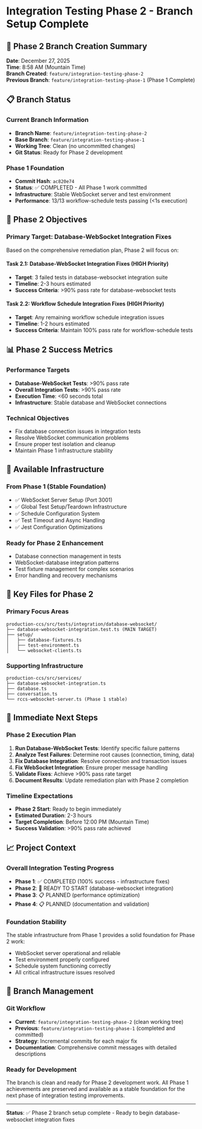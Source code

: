 # Integration Testing Phase 2 - Branch Setup Complete

## 🎯 **Phase 2 Branch Creation Summary**

**Date**: December 27, 2025  
**Time**: 8:58 AM (Mountain Time)  
**Branch Created**: `feature/integration-testing-phase-2`  
**Previous Branch**: `feature/integration-testing-phase-1` (Phase 1 Complete)

## 📋 **Branch Status**

### **Current Branch Information**

- **Branch Name**: `feature/integration-testing-phase-2`
- **Base Branch**: `feature/integration-testing-phase-1`
- **Working Tree**: Clean (no uncommitted changes)
- **Git Status**: Ready for Phase 2 development

### **Phase 1 Foundation**

- **Commit Hash**: `ac820e74`
- **Status**: ✅ COMPLETED - All Phase 1 work committed
- **Infrastructure**: Stable WebSocket server and test environment
- **Performance**: 13/13 workflow-schedule tests passing (<1s execution)

## 🚀 **Phase 2 Objectives**

### **Primary Target: Database-WebSocket Integration Fixes**

Based on the comprehensive remediation plan, Phase 2 will focus on:

#### **Task 2.1: Database-WebSocket Integration Fixes** (HIGH Priority)

- **Target**: 3 failed tests in database-websocket integration suite
- **Timeline**: 2-3 hours estimated
- **Success Criteria**: >90% pass rate for database-websocket tests

#### **Task 2.2: Workflow Schedule Integration Fixes** (HIGH Priority)

- **Target**: Any remaining workflow schedule integration issues
- **Timeline**: 1-2 hours estimated
- **Success Criteria**: Maintain 100% pass rate for workflow-schedule tests

## 📊 **Phase 2 Success Metrics**

### **Performance Targets**

- **Database-WebSocket Tests**: >90% pass rate
- **Overall Integration Tests**: >90% pass rate
- **Execution Time**: <60 seconds total
- **Infrastructure**: Stable database and WebSocket connections

### **Technical Objectives**

- Fix database connection issues in integration tests
- Resolve WebSocket communication problems
- Ensure proper test isolation and cleanup
- Maintain Phase 1 infrastructure stability

## 🔧 **Available Infrastructure**

### **From Phase 1 (Stable Foundation)**

- ✅ WebSocket Server Setup (Port 3001)
- ✅ Global Test Setup/Teardown Infrastructure
- ✅ Schedule Configuration System
- ✅ Test Timeout and Async Handling
- ✅ Jest Configuration Optimizations

### **Ready for Phase 2 Enhancement**

- Database connection management in tests
- WebSocket-database integration patterns
- Test fixture management for complex scenarios
- Error handling and recovery mechanisms

## 📁 **Key Files for Phase 2**

### **Primary Focus Areas**

```
production-ccs/src/tests/integration/database-websocket/
├── database-websocket-integration.test.ts (MAIN TARGET)
├── setup/
│   ├── database-fixtures.ts
│   ├── test-environment.ts
│   └── websocket-clients.ts
```

### **Supporting Infrastructure**

```
production-ccs/src/services/
├── database-websocket-integration.ts
├── database.ts
├── conversation.ts
└── rccs-websocket-server.ts (Phase 1 stable)
```

## 🎯 **Immediate Next Steps**

### **Phase 2 Execution Plan**

1. **Run Database-WebSocket Tests**: Identify specific failure patterns
2. **Analyze Test Failures**: Determine root causes (connection, timing, data)
3. **Fix Database Integration**: Resolve connection and transaction issues
4. **Fix WebSocket Integration**: Ensure proper message handling
5. **Validate Fixes**: Achieve >90% pass rate target
6. **Document Results**: Update remediation plan with Phase 2 completion

### **Timeline Expectations**

- **Phase 2 Start**: Ready to begin immediately
- **Estimated Duration**: 2-3 hours
- **Target Completion**: Before 12:00 PM (Mountain Time)
- **Success Validation**: >90% pass rate achieved

## 📈 **Project Context**

### **Overall Integration Testing Progress**

- **Phase 1**: ✅ COMPLETED (100% success - infrastructure fixes)
- **Phase 2**: 🎯 READY TO START (database-websocket integration)
- **Phase 3**: 📋 PLANNED (performance optimization)
- **Phase 4**: 📋 PLANNED (documentation and validation)

### **Foundation Stability**

The stable infrastructure from Phase 1 provides a solid foundation for Phase 2 work:

- WebSocket server operational and reliable
- Test environment properly configured
- Schedule system functioning correctly
- All critical infrastructure issues resolved

## 🔄 **Branch Management**

### **Git Workflow**

- **Current**: `feature/integration-testing-phase-2` (clean working tree)
- **Previous**: `feature/integration-testing-phase-1` (completed and committed)
- **Strategy**: Incremental commits for each major fix
- **Documentation**: Comprehensive commit messages with detailed descriptions

### **Ready for Development**

The branch is clean and ready for Phase 2 development work. All Phase 1 achievements are preserved and available as a stable foundation for the next phase of integration testing improvements.

---

**Status**: ✅ Phase 2 branch setup complete - Ready to begin database-websocket integration fixes
